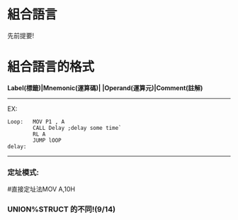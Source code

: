 # **組合語言**
先前提要!
# **組合語言的格式**
       
**Label(標籤)|Mnemonic(運算碼)| |Operand(運算元)|Comment(註解)**


---

EX:

```
Loop:   MOV P1 , A 
        CALL Delay ;delay some time`
        RL A
        JUMP lOOP
delay:
```

---
       
### 定址模式:      
#直接定址法MOV A,10H
### **UNION%STRUCT 的不同!(9/14)**
